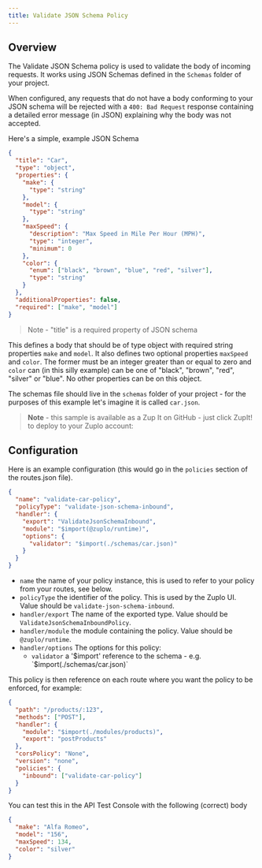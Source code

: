 ```yaml
---
title: Validate JSON Schema Policy
---
```


## Overview

The Validate JSON Schema policy is used to validate the body of incoming
requests. It works using JSON Schemas defined in the `Schemas` folder of your
project.

When configured, any requests that do not have a body conforming to your JSON
schema will be rejected with a `400: Bad Request` response containing a detailed
error message (in JSON) explaining why the body was not accepted.

Here's a simple, example JSON Schema

```json
{
  "title": "Car",
  "type": "object",
  "properties": {
    "make": {
      "type": "string"
    },
    "model": {
      "type": "string"
    },
    "maxSpeed": {
      "description": "Max Speed in Mile Per Hour (MPH)",
      "type": "integer",
      "minimum": 0
    },
    "color": {
      "enum": ["black", "brown", "blue", "red", "silver"],
      "type": "string"
    }
  },
  "additionalProperties": false,
  "required": ["make", "model"]
}
```

> Note - "title" is a required property of JSON schema

This defines a body that should be of type object with required string
properties `make` and `model`. It also defines two optional properties
`maxSpeed` and `color`. The former must be an integer greater than or equal to
zero and `color` can (in this silly example) can be one of "black", "brown",
"red", "silver" or "blue". No other properties can be on this object.

The schemas file should live in the `schemas` folder of your project - for the
purposes of this example let's imagine it is called `car.json`.

> **Note** - this sample is available as a Zup It on GitHub - just click ZupIt!
> to deploy to your Zuplo account:

## Configuration

Here is an example configuration (this would go in the `policies` section of the
routes.json file).

```json
{
  "name": "validate-car-policy",
  "policyType": "validate-json-schema-inbound",
  "handler": {
    "export": "ValidateJsonSchemaInbound",
    "module": "$import(@zuplo/runtime)",
    "options": {
      "validator": "$import(./schemas/car.json)"
    }
  }
}
```

- `name` the name of your policy instance, this is used to refer to your policy
  from your routes, see below.
- `policyType` the identifier of the policy. This is used by the Zuplo UI. Value
  should be `validate-json-schema-inbound`.
- `handler/export` The name of the exported type. Value should be
  `ValidateJsonSchemaInboundPolicy`.
- `handler/module` the module containing the policy. Value should be
  `@zuplo/runtime`.
- `handler/options` The options for this policy:
  - `validator` a
    '$import' reference to the schema - e.g. `$import(./schemas/car.json)`

This policy is then reference on each route where you want the policy to be
enforced, for example:

```json
{
  "path": "/products/:123",
  "methods": ["POST"],
  "handler": {
    "module": "$import(./modules/products)",
    "export": "postProducts"
  },
  "corsPolicy": "None",
  "version": "none",
  "policies": {
    "inbound": ["validate-car-policy"]
  }
}
```

You can test this in the API Test Console with the following (correct) body

```json
{
  "make": "Alfa Romeo",
  "model": "156",
  "maxSpeed": 134,
  "color": "silver"
}
```
